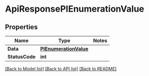 # ApiResponsePIEnumerationValue

## Properties
Name | Type | Notes
------------ | ------------- | -------------
**Data** | **[**PIEnumerationValue**](../Model/PIEnumerationValue.md)**
**StatusCode** | **int**

[[Back to Model list]](../../README.md#documentation-for-models) [[Back to API list]](../../README.md#documentation-for-api-endpoints) [[Back to README]](../../README.md)
